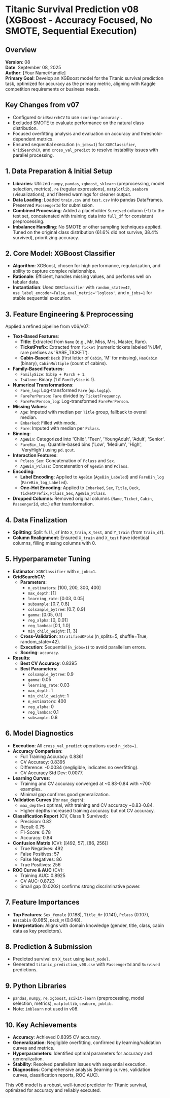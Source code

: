 # Titanic Survival Prediction v08 (XGBoost - Accuracy Focused, No SMOTE, Sequential Execution)

## Overview
**Version**: 08  
**Date**: September 08, 2025  
**Author**: [Your Name/Handle]  
**Primary Goal**: Develop an XGBoost model for the Titanic survival prediction task, optimized for accuracy as the primary metric, aligning with Kaggle competition requirements or business needs.

## Key Changes from v07
- Configured `GridSearchCV` to use `scoring='accuracy'`.
- Excluded SMOTE to evaluate performance on the natural class distribution.
- Focused overfitting analysis and evaluation on accuracy and threshold-dependent metrics.
- Ensured sequential execution (`n_jobs=1`) for `XGBClassifier`, `GridSearchCV`, and `cross_val_predict` to resolve instability issues with parallel processing.

## 1. Data Preparation & Initial Setup
- **Libraries**: Utilized `numpy`, `pandas`, `xgboost`, `sklearn` (preprocessing, model selection, metrics), `re` (regular expressions), `matplotlib`, `seaborn` (visualizations), and filtered warnings for cleaner output.
- **Data Loading**: Loaded `train.csv` and `test.csv` into pandas DataFrames. Preserved `PassengerId` for submission.
- **Combined Processing**: Added a placeholder `Survived` column (-1) to the test set, concatenated with training data into `full_df` for consistent preprocessing.
- **Imbalance Handling**: No SMOTE or other sampling techniques applied. Tuned on the original class distribution (61.6% did not survive, 38.4% survived), prioritizing accuracy.

## 2. Core Model: XGBoost Classifier
- **Algorithm**: XGBoost, chosen for high performance, regularization, and ability to capture complex relationships.
- **Rationale**: Efficient, handles missing values, and performs well on tabular data.
- **Instantiation**: Used `XGBClassifier` with `random_state=42`, `use_label_encoder=False`, `eval_metric='logloss'`, and `n_jobs=1` for stable sequential execution.

## 3. Feature Engineering & Preprocessing
Applied a refined pipeline from v06/v07:
- **Text-Based Features**:
  - **Title**: Extracted from `Name` (e.g., Mr, Miss, Mrs, Master, Rare).
  - **TicketPrefix**: Extracted from `Ticket` (numeric tickets labeled 'NUM', rare prefixes as 'RARE_TICKET').
  - **Cabin-Based**: `Deck` (first letter of `Cabin`, 'M' for missing), `HasCabin` (binary), `CabinMultiple` (count of cabins).
- **Family-Based Features**:
  - `FamilySize`: `SibSp + Parch + 1`.
  - `IsAlone`: Binary (1 if `FamilySize` is 1).
- **Numerical Transformations**:
  - `Fare_log`: Log-transformed `Fare` (`np.log1p`).
  - `FarePerPerson`: `Fare` divided by `TicketFrequency`.
  - `FarePerPerson_log`: Log-transformed `FarePerPerson`.
- **Missing Values**:
  - `Age`: Imputed with median per `Title` group, fallback to overall median.
  - `Embarked`: Filled with mode.
  - `Fare`: Imputed with median per `Pclass`.
- **Binning**:
  - `AgeBin`: Categorized into 'Child', 'Teen', 'YoungAdult', 'Adult', 'Senior'.
  - `FareBin_log`: Quantile-based bins ('Low', 'Medium', 'High', 'VeryHigh') using `pd.qcut`.
- **Interaction Features**:
  - `Pclass_Sex`: Concatenation of `Pclass` and `Sex`.
  - `AgeBin_Pclass`: Concatenation of `AgeBin` and `Pclass`.
- **Encoding**:
  - **Label Encoding**: Applied to `AgeBin` (`AgeBin_Labeled`) and `FareBin_log` (`FareBin_log_Labeled`).
  - **One-Hot Encoding**: Applied to `Embarked`, `Sex`, `Title`, `Deck`, `TicketPrefix`, `Pclass_Sex`, `AgeBin_Pclass`.
- **Dropped Columns**: Removed original columns (`Name`, `Ticket`, `Cabin`, `PassengerId`, etc.) after transformation.

## 4. Data Finalization
- **Splitting**: Split `full_df` into `X_train`, `X_test`, and `Y_train` (from `train_df`).
- **Column Realignment**: Ensured `X_train` and `X_test` have identical columns, filling missing columns with 0.

## 5. Hyperparameter Tuning
- **Estimator**: `XGBClassifier` with `n_jobs=1`.
- **GridSearchCV**:
  - **Parameters**:
    - `n_estimators`: [100, 200, 300, 400]
    - `max_depth`: [1]
    - `learning_rate`: [0.03, 0.05]
    - `subsample`: [0.7, 0.8]
    - `colsample_bytree`: [0.7, 0.9]
    - `gamma`: [0.05, 0.1]
    - `reg_alpha`: [0, 0.01]
    - `reg_lambda`: [0.1, 1.0]
    - `min_child_weight`: [1, 3]
  - **Cross-Validation**: `StratifiedKFold` (n_splits=5, shuffle=True, random_state=42).
  - **Execution**: Sequential (`n_jobs=1`) to avoid parallelism errors.
  - **Scoring**: `accuracy`.
- **Results**:
  - **Best CV Accuracy**: 0.8395
  - **Best Parameters**:
    - `colsample_bytree`: 0.9
    - `gamma`: 0.05
    - `learning_rate`: 0.03
    - `max_depth`: 1
    - `min_child_weight`: 1
    - `n_estimators`: 400
    - `reg_alpha`: 0
    - `reg_lambda`: 0.1
    - `subsample`: 0.8

## 6. Model Diagnostics
- **Execution**: All `cross_val_predict` operations used `n_jobs=1`.
- **Accuracy Comparison**:
  - Full Training Accuracy: 0.8361
  - CV Accuracy: 0.8395
  - Difference: -0.0034 (negligible, indicates no overfitting).
  - CV Accuracy Std Dev: 0.0077.
- **Learning Curves**:
  - Training and CV accuracy converged at ~0.83-0.84 with ~700 examples.
  - Minimal gap confirms good generalization.
- **Validation Curves** (for `max_depth`):
  - `max_depth=1` optimal, with training and CV accuracy ~0.83-0.84.
  - Higher depths increased training accuracy but not CV accuracy.
- **Classification Report** (CV, Class 1: Survived):
  - Precision: 0.82
  - Recall: 0.75
  - F1-Score: 0.78
  - Accuracy: 0.84
- **Confusion Matrix** (CV): [[492, 57], [86, 256]]
  - True Negatives: 492
  - False Positives: 57
  - False Negatives: 86
  - True Positives: 256
- **ROC Curve & AUC** (CV):
  - Training AUC: 0.8925
  - CV AUC: 0.8723
  - Small gap (0.0202) confirms strong discriminative power.

## 7. Feature Importances
- **Top Features**: `Sex_female` (0.188), `Title_Mr` (0.141), `Pclass` (0.107), `HasCabin` (0.085), `Deck_M` (0.048).
- **Interpretation**: Aligns with domain knowledge (gender, title, class, cabin data as key predictors).

## 8. Prediction & Submission
- Predicted survival on `X_test` using `best_model`.
- Generated `titanic_prediction_v08.csv` with `PassengerId` and `Survived` predictions.

## 9. Python Libraries
- `pandas`, `numpy`, `re`, `xgboost`, `scikit-learn` (preprocessing, model selection, metrics), `matplotlib`, `seaborn`, `joblib`.
- Note: `imblearn` not used in v08.

## 10. Key Achievements
- **Accuracy**: Achieved 0.8395 CV accuracy.
- **Generalization**: Negligible overfitting, confirmed by learning/validation curves and metrics.
- **Hyperparameters**: Identified optimal parameters for accuracy and generalization.
- **Stability**: Resolved parallelism issues with sequential execution.
- **Diagnostics**: Comprehensive analysis (learning curves, validation curves, classification reports, ROC AUC).

This v08 model is a robust, well-tuned predictor for Titanic survival, optimized for accuracy and reliably executed.